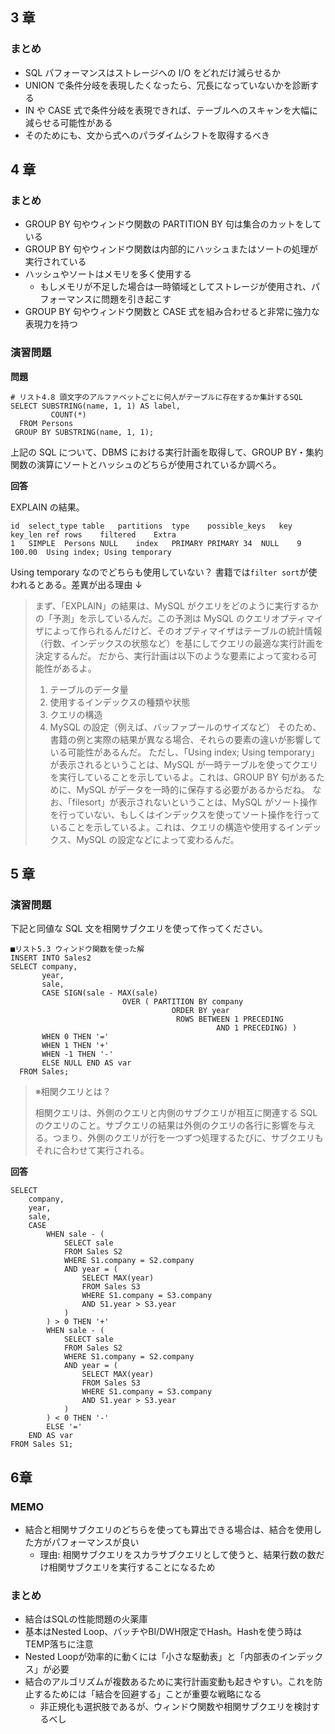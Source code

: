 ## 3 章

### まとめ

- SQL パフォーマンスはストレージへの I/O をどれだけ減らせるか
- UNION で条件分岐を表現したくなったら、冗長になっていないかを診断する
- IN や CASE 式で条件分岐を表現できれば、テーブルへのスキャンを大幅に減らせる可能性がある
- そのためにも、文から式へのパラダイムシフトを取得するべき

## 4 章

### まとめ

- GROUP BY 句やウィンドウ関数の PARTITION BY 句は集合のカットをしている
- GROUP BY 句やウィンドウ関数は内部的にハッシュまたはソートの処理が実行されている
- ハッシュやソートはメモリを多く使用する
  - もしメモリが不足した場合は一時領域としてストレージが使用され、パフォーマンスに問題を引き起こす
- GROUP BY 句やウィンドウ関数と CASE 式を組み合わせると非常に強力な表現力を持つ

### 演習問題

**問題**

```
# リスト4.8 頭文字のアルファベットごとに何人がテーブルに存在するか集計するSQL
SELECT SUBSTRING(name, 1, 1) AS label,
         COUNT(*)
  FROM Persons
 GROUP BY SUBSTRING(name, 1, 1);
```

上記の SQL について、DBMS における実行計画を取得して、GROUP BY・集約関数の演算にソートとハッシュのどちらが使用されているか調べろ。

**回答**

EXPLAIN の結果。

```
id	select_type	table	partitions	type	possible_keys	key	key_len	ref	rows	filtered	Extra
1	SIMPLE	Persons	NULL	index	PRIMARY	PRIMARY	34	NULL	9	100.00	Using index; Using temporary
```

Using temporary なのでどちらも使用していない？
書籍では`filter sort`が使われるとある。差異が出る理由 ↓

> まず、「EXPLAIN」の結果は、MySQL がクエリをどのように実行するかの「予測」を示しているんだ。この予測は MySQL のクエリオプティマイザによって作られるんだけど、そのオプティマイザはテーブルの統計情報（行数、インデックスの状態など）を基にしてクエリの最適な実行計画を決定するんだ。
> だから、実行計画は以下のような要素によって変わる可能性があるよ。
>
> 1. テーブルのデータ量
> 2. 使用するインデックスの種類や状態
> 3. クエリの構造
> 4. MySQL の設定（例えば、バッファプールのサイズなど）
>    そのため、書籍の例と実際の結果が異なる場合、それらの要素の違いが影響している可能性があるんだ。
>    ただし、「Using index; Using temporary」が表示されるということは、MySQL が一時テーブルを使ってクエリを実行していることを示しているよ。これは、GROUP BY 句があるために、MySQL がデータを一時的に保存する必要があるからだね。
>    なお、「filesort」が表示されないということは、MySQL がソート操作を行っていない、もしくはインデックスを使ってソート操作を行っていることを示しているよ。これは、クエリの構造や使用するインデックス、MySQL の設定などによって変わるんだ。

## 5 章

### 演習問題

下記と同値な SQL 文を相関サブクエリを使って作ってください。

```
■リスト5.3 ウィンドウ関数を使った解
INSERT INTO Sales2
SELECT company,
       year,
       sale,
       CASE SIGN(sale - MAX(sale)
                         OVER ( PARTITION BY company
                                    ORDER BY year
                                     ROWS BETWEEN 1 PRECEDING
                                              AND 1 PRECEDING) )
       WHEN 0 THEN '='
       WHEN 1 THEN '+'
       WHEN -1 THEN '-'
       ELSE NULL END AS var
  FROM Sales;
```

> ※相関クエリとは？
>
> 相関クエリは、外側のクエリと内側のサブクエリが相互に関連する SQL のクエリのこと。サブクエリの結果は外側のクエリの各行に影響を与える。つまり、外側のクエリが行を一つずつ処理するたびに、サブクエリもそれに合わせて実行される。

**回答**

```
SELECT
    company,
    year,
    sale,
    CASE
        WHEN sale - (
            SELECT sale
            FROM Sales S2
            WHERE S1.company = S2.company
            AND year = (
                SELECT MAX(year)
                FROM Sales S3
                WHERE S1.company = S3.company
                AND S1.year > S3.year
            )
        ) > 0 THEN '+'
        WHEN sale - (
            SELECT sale
            FROM Sales S2
            WHERE S1.company = S2.company
            AND year = (
                SELECT MAX(year)
                FROM Sales S3
                WHERE S1.company = S3.company
                AND S1.year > S3.year
            )
        ) < 0 THEN '-'
        ELSE '='
    END AS var
FROM Sales S1;

```

##  6章
### MEMO
- 結合と相関サブクエリのどちらを使っても算出できる場合は、結合を使用した方がパフォーマンスが良い
  - 理由: 相関サブクエリをスカラサブクエリとして使うと、結果行数の数だけ相関サブクエリを実行することになるため

### まとめ
- 結合はSQLの性能問題の火薬庫
- 基本はNested Loop、バッチやBI/DWH限定でHash。Hashを使う時はTEMP落ちに注意
- Nested Loopが効率的に動くには「小さな駆動表」と「内部表のインデックス」が必要
- 結合のアルゴリズムが複数あるために実行計画変動も起きやすい。これを防止するためには「結合を回避する」ことが重要な戦略になる
  - 非正規化も選択肢であるが、ウィンドウ関数や相関サブクエリを検討するべし

